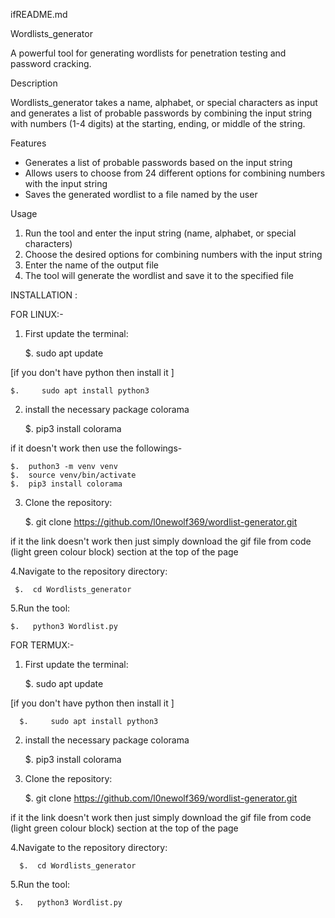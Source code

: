 ifREADME.md

Wordlists_generator

A powerful tool for generating wordlists for penetration testing and password cracking.

Description

Wordlists_generator takes a name, alphabet, or special characters as input and generates a list of probable passwords by combining the input string with numbers (1-4 digits) at the starting, ending, or middle of the string.

Features

- Generates a list of probable passwords based on the input string
- Allows users to choose from 24 different options for combining numbers with the input string
- Saves the generated wordlist to a file named by the user

Usage

1. Run the tool and enter the input string (name, alphabet, or special characters)
2. Choose the desired options for combining numbers with the input string
3. Enter the name of the output file
4. The tool will generate the wordlist and save it to the specified file


INSTALLATION : 



FOR LINUX:-


1. First update the terminal:

    $.      sudo apt update

  [if you don't have python then install it ]
 
    $.     sudo apt install python3    

2. install the necessary package colorama

    $.      pip3 install colorama
 
if it doesn't work then use the followings-

    $.  puthon3 -m venv venv
    $.  source venv/bin/activate
    $.  pip3 install colorama

3. Clone the repository:    
  
    $.  git clone https://github.com/l0newolf369/wordlist-generator.git

if it the link doesn't work then just simply download the gif file from code (light green colour block) section at the top of the page

4.Navigate to the repository directory:

     $.  cd Wordlists_generator

5.Run the tool: 

    $.   python3 Wordlist.py



FOR TERMUX:-

1. First update the terminal:

      $.      sudo apt update

  [if you don't have python then install it ]
 
      $.     sudo apt install python3    

2. install the necessary package colorama

      $.      pip3 install colorama


3. Clone the repository:    
  
      $.  git clone https://github.com/l0newolf369/wordlist-generator.git

if it the link doesn't work then just simply download the gif file from code (light green colour block) section at the top of the page

4.Navigate to the repository directory:

      $.  cd Wordlists_generator

5.Run the tool: 

     $.   python3 Wordlist.py



